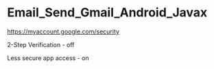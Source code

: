 # Email_Send_Gmail_Android_Javax

https://myaccount.google.com/security

2-Step Verification - off

Less secure app access - on
